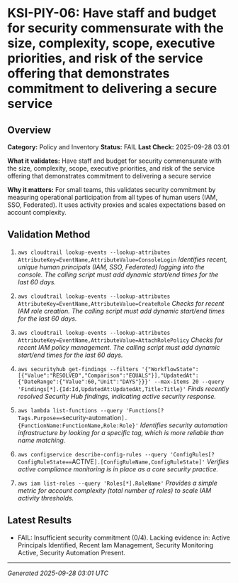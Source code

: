 # KSI-PIY-06: Have staff and budget for security commensurate with the size, complexity, scope, executive priorities, and risk of the service offering that demonstrates commitment to delivering a secure service

## Overview

**Category:** Policy and Inventory
**Status:** FAIL
**Last Check:** 2025-09-28 03:01

**What it validates:** Have staff and budget for security commensurate with the size, complexity, scope, executive priorities, and risk of the service offering that demonstrates commitment to delivering a secure service

**Why it matters:** For small teams, this validates security commitment by measuring operational participation from all types of human users (IAM, SSO, Federated). It uses activity proxies and scales expectations based on account complexity.

## Validation Method

1. `aws cloudtrail lookup-events --lookup-attributes AttributeKey=EventName,AttributeValue=ConsoleLogin`
   *Identifies recent, unique human principals (IAM, SSO, Federated) logging into the console. The calling script must add dynamic start/end times for the last 60 days.*

2. `aws cloudtrail lookup-events --lookup-attributes AttributeKey=EventName,AttributeValue=CreateRole`
   *Checks for recent IAM role creation. The calling script must add dynamic start/end times for the last 60 days.*

3. `aws cloudtrail lookup-events --lookup-attributes AttributeKey=EventName,AttributeValue=AttachRolePolicy`
   *Checks for recent IAM policy management. The calling script must add dynamic start/end times for the last 60 days.*

4. `aws securityhub get-findings --filters '{"WorkflowState":[{"Value":"RESOLVED","Comparison":"EQUALS"}],"UpdatedAt":{"DateRange":{"Value":60,"Unit":"DAYS"}}}' --max-items 20 --query 'Findings[*].{Id:Id,UpdatedAt:UpdatedAt,Title:Title}'`
   *Finds recently resolved Security Hub findings, indicating active security response.*

5. `aws lambda list-functions --query 'Functions[?Tags.Purpose==`security-automation`].{FunctionName:FunctionName,Role:Role}'`
   *Identifies security automation infrastructure by looking for a specific tag, which is more reliable than name matching.*

6. `aws configservice describe-config-rules --query 'ConfigRules[?ConfigRuleState==`ACTIVE`].[ConfigRuleName,ConfigRuleState]'`
   *Verifies active compliance monitoring is in place as a core security practice.*

7. `aws iam list-roles --query 'Roles[*].RoleName'`
   *Provides a simple metric for account complexity (total number of roles) to scale IAM activity thresholds.*

## Latest Results

- FAIL: Insufficient security commitment (0/4). Lacking evidence in: Active Principals Identified, Recent Iam Management, Security Monitoring Active, Security Automation Present.

---
*Generated 2025-09-28 03:01 UTC*